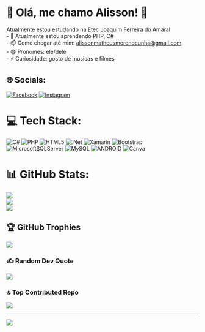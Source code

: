 # 💫 Olá, me chamo Alisson! 👋
Atualmente estou estudando na Etec Joaquim Ferreira do Amaral<br>- 🌱 Atualmente estou aprendendo PHP, C#<br>- 📫 Como chegar até mim: alissonmatheusmorenocunha@gmail.com<br>- 😄 Pronomes: ele/dele<br>- ⚡ Curiosidade: gosto de musicas e filmes


## 🌐 Socials:
[![Facebook](https://img.shields.io/badge/Facebook-%231877F2.svg?logo=Facebook&logoColor=white)]((https://www.facebook.com/alisson.cunha.359)) [![Instagram](https://img.shields.io/badge/Instagram-%23E4405F.svg?logo=Instagram&logoColor=white)](https://instagram.com/__4lisson___) 

# 💻 Tech Stack:
![C#](https://img.shields.io/badge/c%23-%23239120.svg?style=for-the-badge&logo=c-sharp&logoColor=white) ![PHP](https://img.shields.io/badge/php-%23777BB4.svg?style=for-the-badge&logo=php&logoColor=white) ![HTML5](https://img.shields.io/badge/html5-%23E34F26.svg?style=for-the-badge&logo=html5&logoColor=white) ![.Net](https://img.shields.io/badge/.NET-5C2D91?style=for-the-badge&logo=.net&logoColor=white) ![Xamarin](https://img.shields.io/badge/Xamarin-3199DC?style=for-the-badge&logo=xamarin&logoColor=white) ![Bootstrap](https://img.shields.io/badge/bootstrap-%23563D7C.svg?style=for-the-badge&logo=bootstrap&logoColor=white) ![MicrosoftSQLServer](https://img.shields.io/badge/Microsoft%20SQL%20Sever-CC2927?style=for-the-badge&logo=microsoft%20sql%20server&logoColor=white) ![MySQL](https://img.shields.io/badge/mysql-%2300f.svg?style=for-the-badge&logo=mysql&logoColor=white) ![ANDROID](https://img.shields.io/badge/android-%2320232a.svg?style=for-the-badge&logo=android&logoColor=%a4c639) ![Canva](https://img.shields.io/badge/Canva-%2300C4CC.svg?style=for-the-badge&logo=Canva&logoColor=white)
# 📊 GitHub Stats:
![](https://github-readme-stats.vercel.app/api?username=AlissonMMC&theme=dark&hide_border=false&include_all_commits=true&count_private=false)<br/>
![](https://github-readme-streak-stats.herokuapp.com/?user=AlissonMMC&theme=dark&hide_border=false)<br/>
![](https://github-readme-stats.vercel.app/api/top-langs/?username=AlissonMMC&theme=dark&hide_border=false&include_all_commits=true&count_private=false&layout=compact)

## 🏆 GitHub Trophies
![](https://github-profile-trophy.vercel.app/?username=AlissonMMC&theme=discord&no-frame=false&no-bg=true&margin-w=4)

### ✍️ Random Dev Quote
![](https://quotes-github-readme.vercel.app/api?type=horizontal&theme=radical)

### 🔝 Top Contributed Repo
![](https://github-contributor-stats.vercel.app/api?username=AlissonMMC&limit=5&theme=dark&combine_all_yearly_contributions=true)

---
[![](https://visitcount.itsvg.in/api?id=AlissonMMC&icon=8&color=0)](https://visitcount.itsvg.in)

<!-- Proudly created with GPRM ( https://gprm.itsvg.in ) -->
